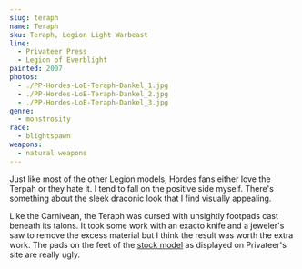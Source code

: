 ```yaml
---
slug: teraph
name: Teraph
sku: Teraph, Legion Light Warbeast
line:
  - Privateer Press
  - Legion of Everblight
painted: 2007
photos:
  - ./PP-Hordes-LoE-Teraph-Dankel_1.jpg
  - ./PP-Hordes-LoE-Teraph-Dankel_2.jpg
  - ./PP-Hordes-LoE-Teraph-Dankel_3.jpg
genre:
  - monstrosity
race:
  - blightspawn
weapons:
  - natural weapons
---
```


Just like most of the other Legion models, Hordes fans either love the Terpah or they hate it. I tend to fall on the positive side myself. There's something about the sleek draconic look that I find visually appealing.

Like the Carnivean, the Teraph was cursed with unsightly footpads cast beneath its talons. It took some work with an exacto knife and a jeweler's saw to remove the excess material but I think the result was worth the extra work. The pads on the feet of the [stock model](http://privateerpress.com/hordes/gallery/legion-of-everblight/warbeasts/teraph) as displayed on Privateer's site are really ugly.
